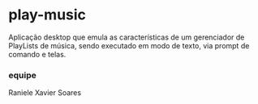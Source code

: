 # play-music
Aplicação desktop que emula as características de um gerenciador de PlayLists de música, sendo executado em modo de texto, via prompt de comando e telas.
### equipe 
Raniele Xavier Soares
